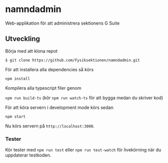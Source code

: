 # namndadmin
Web-applikation för att administrera sektionens G Suite

## Utveckling

Börja med att klona repot

`$ git clone https://github.com/Fysiksektionen/namndadmin.git`

För att installera alla dependencies så körs

`npm install`

Kompilera alla typescript filer genom

`npm run build-ts` (kör `npm run watch-ts` för att bygga medan du skriver kod)

För att köra servern i development mode körs sedan 

`npm start`

Nu körs servern på `http://localhost:3000`.

### Tester

Kör tester med `npm run test` eller `npm run test-watch` för livekörning när du uppdaterar testkoden.